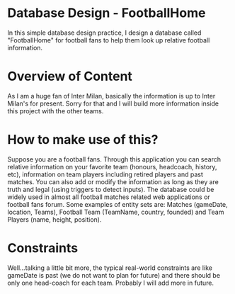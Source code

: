 # Database Design - FootballHome
In this simple database design practice, I design a database called "FootballHome" for football fans to help them look up relative football information. 

# Overview of Content
As I am a huge fan of Inter Milan, basically the information is up to Inter Milan's for present. Sorry for that and I will build more information inside this project with the other teams.

# How to make use of this?
Suppose you are a football fans. Through this application you can search relative information on your favorite team (honours, headcoach, history, etc), information on team players including retired players and past matches. You can also add or modify the information as long as they are truth and legal (using triggers to detect inputs). The database could be widely used in almost all football matches related web applications or football fans forum. Some examples of entity sets are: Matches (gameDate, location, Teams), Football Team (TeamName, country, founded) and Team Players (name, height, position). 

# Constraints
Well...talking a little bit more, the typical real-world constraints are like gameDate is past (we do not want to plan for future) and there should be only one head-coach for each team. Probably I will add more in future. 
